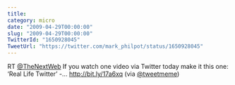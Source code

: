 ```yaml
---
title: 
category: micro
date: "2009-04-29T00:00:00"
slug: "2009-04-29T00:00:00"
TwitterId: "1650928045"
TweetUrl: "https://twitter.com/mark_philpot/status/1650928045"
---
```


RT [@TheNextWeb](https://twitter.com/TheNextWeb) If you watch one video via
Twitter today make it this one: ‘Real Life Twitter’ -... http://bit.ly/17a6xq
(via [@tweetmeme](https://twitter.com/tweetmeme))
